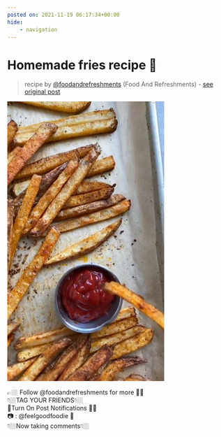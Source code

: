```yaml
---
posted on: 2021-11-19 06:17:34+00:00
hide:
    - navigation
---
```


# Homemade fries recipe 🍟 

> recipe by [@foodandrefreshments](https://www.instagram.com/foodandrefreshments/) 
(Food And Refreshments) - [see original post](https://instagram.com/p/CWcnLaWo-0e)

![](../img/foodandrefreshments_19-11-2021_0611.png)

👉🏼 Follow @foodandrefreshments for more 👍🏼  
👇🏼TAG YOUR FRIENDS👇🏼  
📲Turn On Post Notifications 🙌🏻  
📷 : @feelgoodfoodie 🤎  
👇🏼Now taking comments👇🏼   